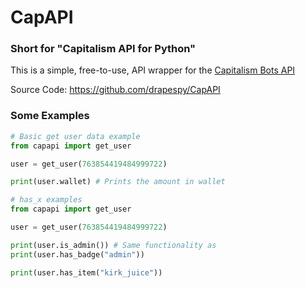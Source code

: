 # CapAPI
### Short for "Capitalism API for Python"

This is a simple, free-to-use, API wrapper for the [Capitalism Bots API](https://discord.capitalismbot.repl.co/beta/api/v1)

Source Code: https://github.com/drapespy/CapAPI

### Some Examples

```py
# Basic get user data example
from capapi import get_user

user = get_user(763854419484999722)

print(user.wallet) # Prints the amount in wallet
```

```py
# has_x examples
from capapi import get_user

user = get_user(763854419484999722)

print(user.is_admin()) # Same functionality as
print(user.has_badge("admin"))

print(user.has_item("kirk_juice"))
```